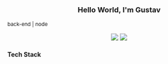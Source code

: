 <h3 style="text-align: center">
  Hello World, I'm Gustav
</h3>

<sub>back-end | node</sub>

<div align="center">
  <a href = "mailto:oakhenry2@gmail.com"><img src="https://img.shields.io/badge/-Gmail-%23333?style=for-the-badge&logo=gmail&logoColor=white" target="_blank"></a>
  <a href="https://www.linkedin.com/in/gustavo-oak/" target="_blank"><img src="https://img.shields.io/badge/-LinkedIn-%230077B5?style=for-the-badge&logo=linkedin&logoColor=white" target="_blank"></a>
</div>

#### Tech Stack
